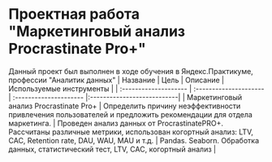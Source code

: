 # Проектная работа "Маркетинговый анализ Procrastinate Pro+"
Данный проект был выполнен в ходе обучения в Яндекс.Практикуме, профессии "Аналитик данных" 
| Название | Цель | Описание | Используемые инструменты |
| :-------------------- | :---------------------| :--------------------- |:---------------------------|
| Маркетинговый анализ Procrastinate Pro+ | Определить причину неэффективности привлечения пользователей и предложить рекомендации для отдела маркетинга.  | Проведен анализ данных от ProcrastinatePRO+. Рассчитаны различные метрики, использован когортный анализ: LTV, CAC, Retention rate, DAU, WAU, MAU и т.д. | Pandas. Seaborn. Обработка данных, статистический тест, LTV, CAC, когортный анализ  |
